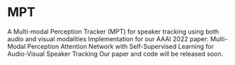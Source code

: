 # MPT
A Multi-modal Perception Tracker (MPT) for speaker tracking using both audio and visual modalities
Implementation for our AAAI 2022 paper: Multi-Modal Perception Attention Network with Self-Supervised Learning for Audio-Visual Speaker Tracking
Our paper and code will be released soon.
